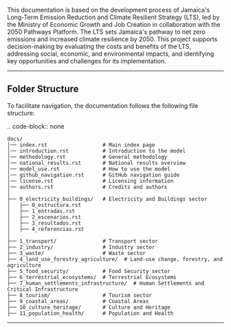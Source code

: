 This documentation is based on the development process of Jamaica's Long-Term Emission Reduction and Climate Resilient Strategy (LTS), 
led by the Ministry of Economic Growth and Job Creation in collaboration with the 2050 Pathways Platform. 
The LTS sets Jamaica's pathway to net zero emissions and increased climate resilience by 2050. This project supports decision-making by 
evaluating the costs and benefits of the LTS, addressing social, economic, and environmental impacts, and identifying key opportunities and
challenges for its implementation.

-------------------------------------
Folder Structure
-------------------------------------

To facilitate navigation, the documentation follows the following file structure:

.. code-block:: none

    docs/
    │── index.rst                  # Main index page
    │── introduction.rst           # Introduction to the model
    │── methodology.rst            # General methodology
    │── national_results.rst       # National results overview
    │── model_use.rst              # How to use the model
    │── github_navigation.rst      # GitHub navigation guide
    │── license.rst                # Licensing information
    │── authors.rst                # Credits and authors
    │
    ├── 0_electricity_buildings/   # Electricity and Buildings sector
    │   ├── 0_estructura.rst
    │   ├── 1_entradas.rst
    │   ├── 2_escenarios.rst
    │   ├── 3_resultados.rst
    │   ├── 4_referencias.rst
    │
    ├── 1_transport/               # Transport sector
    ├── 2_industry/                # Industry sector
    ├── 3_waste/                   # Waste sector
    ├── 4_land_use_forestry_agriculture/  # Land-use change, forestry, and agriculture
    ├── 5_food_security/           # Food Security sector
    ├── 6_terrestrial_ecosystems/  # Terrestrial Ecosystems
    ├── 7_human_settlements_infrastructure/  # Human Settlements and Critical Infrastructure
    ├── 8_tourism/                 # Tourism sector
    ├── 9_coastal_areas/           # Coastal Areas
    ├── 10_culture_heritage/       # Culture and Heritage
    ├── 11_population_health/      # Population and Health
---
